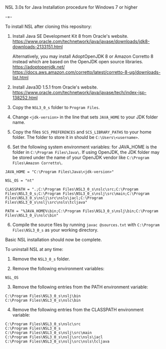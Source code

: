 NSL 3.0s for Java
Installation procedure for Windows 7 or higher

-=-

To install NSL after cloning this repository:

1.  Install Java SE Development Kit 8 from Oracle's website.
    https://www.oracle.com/technetwork/java/javase/downloads/jdk8-downloads-2133151.html

    Alternatively, you may install AdoptOpenJDK 8 or Amazon Corretto 8 instead which are based on the OpenJDK open source libraries.
    https://adoptopenjdk.net/
    https://docs.aws.amazon.com/corretto/latest/corretto-8-ug/downloads-list.html

2.  Install Java3D 1.5.1 from Oracle's website.
    https://www.oracle.com/technetwork/java/javase/tech/index-jsp-138252.html

3.  Copy the `NSL3_0_s` folder to `Program Files`.

5.  Change `<jdk-version>` in the line that sets `JAVA_HOME` to your JDK folder name.

4.  Copy the files `SCS_PREFERENCES` and `SCS_LIBRARY_PATHS` to your home folder.
    The folder to store it in should be `C:\Users\<username>`.

5.  Set the following system environment variables:
    <jdk-version> for JAVA_HOME is the folder in `C:\Program Files\Java\`.
    If using OpenJDK, the JDK folder may be stored under the name of your OpenJDK vendor like `C:\Program Files\Amazon Corretto\`.
```
JAVA_HOME = "C:\Program Files\Java\<jdk-version>"

NSL_OS = "nt"

CLASSPATH = ".;C:\Program Files\NSL3_0_s\nslc\src;C:\Program Files\NSL3_0_s;C:\Program Files\NSL3_0_s\nslj\src\main;C:\Program Files\NSL3_0_s\nslj\src\nsls\jacl;C:\Program Files\NSL3_0_s\nslj\src\nsls\tcljava"

PATH = "%JAVA_HOME%\bin;C:\Program Files\NSL3_0_s\nslj\bin;C:\Program Files\NSL3_0_s\nslc\bin"
```

6.  Compile the source files by running `javac @sources.txt` with `C:\Program Files\NSL3_0_s` as your working directory.

Basic NSL installation should now be complete.

To uninstall NSL at any time:

1.  Remove the `NSL3_0_s` folder.

2.  Remove the following environment variables:
```
NSL_OS
```

3. Remove the following entries from the PATH environment variable:
```
C:\Program Files\NSL3_0_s\nslj\bin
C:\Program Files\NSL3_0_s\nslc\bin
```

4. Remove the following entries from the CLASSPATH environment variable:
```
C:\Program Files\NSL3_0_s\nslc\src
C:\Program Files\NSL3_0_s
C:\Program Files\NSL3_0_s\nslj\src\main
C:\Program Files\NSL3_0_s\nslj\src\nsls\jacl
C:\Program Files\NSL3_0_s\nslj\src\nsls\tcljava
```